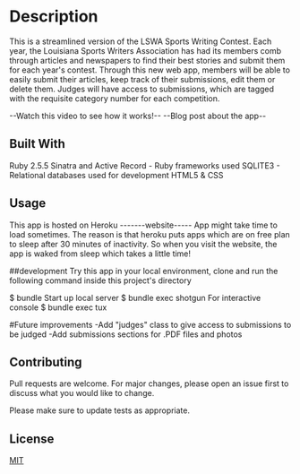 # Description

This is a streamlined version of the LSWA Sports Writing Contest. Each year, the Louisiana Sports Writers Association has had its members comb through articles and newspapers to find their best stories and submit them for each year's contest.
Through this new web app, members will be able to easily submit their articles, keep track of their submissions, edit them or delete them. Judges will have access to submissions, which are tagged with the requisite category number for each competition.

--Watch this video to see how it works!--
--Blog post about the app--

## Built With

Ruby 2.5.5
Sinatra and Active Record - Ruby frameworks used
SQLITE3 - Relational databases used for development
HTML5 & CSS

## Usage

This app is hosted on Heroku -------website-----
App might take time to load sometimes. The reason is that heroku puts apps which are on free plan to sleep after 30 minutes of inactivity. So when you visit the website, the app is waked from sleep which takes a little time!

##development
Try this app in your local environment, clone and run the following command inside this project's directory

$ bundle
Start up local server
$ bundle exec shotgun
For interactive console
$ bundle exec tux

#Future improvements
  -Add "judges" class to give access to submissions to be judged
  -Add submissions sections for .PDF files and photos

## Contributing
Pull requests are welcome. For major changes, please open an issue first to discuss what you would like to change.

Please make sure to update tests as appropriate.

## License
[MIT](https://choosealicense.com/licenses/mit/)
